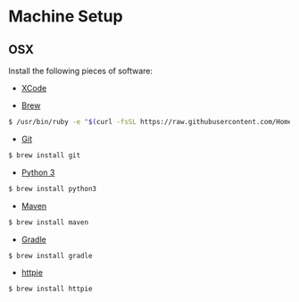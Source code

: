 # Machine Setup

## OSX 
Install the following pieces of software: 
* [XCode](http://developer.apple.com/xcode/)

* [Brew](http://brew.sh)

```bash
$ /usr/bin/ruby -e "$(curl -fsSL https://raw.githubusercontent.com/Homebrew/install/master/install)"
```

* [Git](https://git-scm.com)
```bash
$ brew install git
```

* [Python 3](https://www.python.org)
```bash
$ brew install python3
```

* [Maven](http://maven.apache.org)
```bash
$ brew install maven
```

* [Gradle](http://maven.apache.org)
```bash
$ brew install gradle
```

* [httpie](https://github.com/jkbrzt/httpie)
```bash
$ brew install httpie
```
